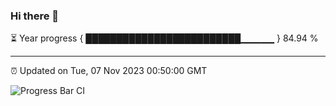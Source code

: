 ### Hi there 👋

⏳ Year progress { █████████████████████████▁▁▁▁▁ } 84.94 %

---

⏰ Updated on Tue, 07 Nov 2023 00:50:00 GMT

![Progress Bar CI](https://github.com/liununu/liununu/workflows/Progress%20Bar%20CI/badge.svg)
